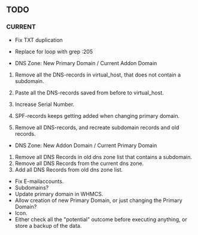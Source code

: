 ## TODO

### CURRENT
- Fix TXT duplication
- Replace for loop with grep :205

- DNS Zone: New Primary Domain / Current Addon Domain
1. Remove all the DNS-records in virtual_host, that does not contain a subdomain.
2. Paste all the DNS-records saved from before to virtual_host.
3. Increase Serial Number.
4. SPF-records keeps getting added when changing primary domain.

   
5. Remove all DNS-records, and recreate subdomain records and old records.

- DNS Zone: New Addon Domain / Current Primary Domain
1. Remove all DNS Records in old dns zone list that contains a subdomain.
2. Remove all DNS Records from the current dns zone.
3. Add all DNS Records from old dns zone list.
   
- Fix E-mailaccounts.
- Subdomains?
- Update primary domain in WHMCS.
- Allow creation of new Primary Domain, or just changing the Primary Domain?
- Icon.
- Either check all the "potential" outcome before executing anything, or store a backup of the data.